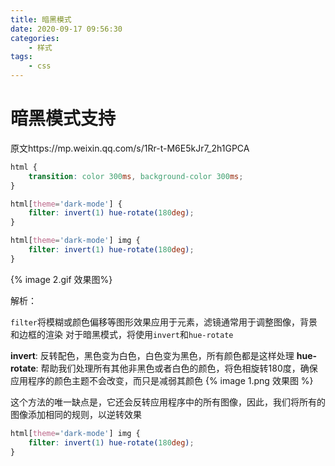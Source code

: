 ```yaml
---
title: 暗黑模式
date: 2020-09-17 09:56:30
categories:
    - 样式
tags:
    - css
---
```


# 暗黑模式支持

原文https://mp.weixin.qq.com/s/1Rr-t-M6E5kJr7_2h1GPCA

```css
html {
    transition: color 300ms, background-color 300ms;
}

html[theme='dark-mode'] {
    filter: invert(1) hue-rotate(180deg);
}

html[theme='dark-mode'] img {
    filter: invert(1) hue-rotate(180deg);
}
```

{% image 2.gif 效果图%}

解析：

`filter`将模糊或颜色偏移等图形效果应用于元素，滤镜通常用于调整图像，背景和边框的渲染
对于暗黑模式，将使用`invert`和`hue-rotate`

**invert**: 反转配色，黑色变为白色，白色变为黑色，所有颜色都是这样处理
**hue-rotate**: 帮助我们处理所有其他非黑色或者白色的颜色，将色相旋转180度，确保应用程序的颜色主题不会改变，而只是减弱其颜色
{% image 1.png 效果图 %}

这个方法的唯一缺点是，它还会反转应用程序中的所有图像，因此，我们将所有的图像添加相同的规则，以逆转效果

```css
html[theme='dark-mode'] img {
    filter: invert(1) hue-rotate(180deg);
}
```

